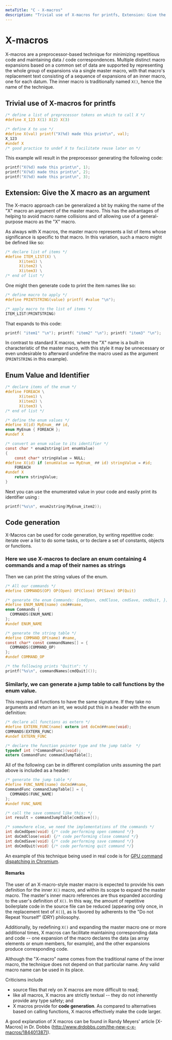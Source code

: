 ```yaml
---
metaTitle: "C - X-macros"
description: "Trivial use of X-macros for printfs, Extension: Give the X macro as an argument, Enum Value and Identifier, Code generation"
---
```


# X-macros


X-macros are a preprocessor-based technique for minimizing repetitious code and maintaining data / code correspondences.  Multiple distinct macro expansions based on a common set of data are supported by representing the whole group of expansions via a single master macro, with that macro's replacement text consisting of a sequence of expansions of an inner macro, one for each datum.  The inner macro is traditionally named `X()`, hence the name of the technique.



## Trivial use of X-macros for printfs


```c
/* define a list of preprocessor tokens on which to call X */
#define X_123 X(1) X(2) X(3)

/* define X to use */
#define X(val) printf("X(%d) made this print\n", val);
X_123
#undef X
/* good practice to undef X to facilitate reuse later on */

```

This example will result in the preprocessor generating the following code:

```c
printf("X(%d) made this print\n", 1);
printf("X(%d) made this print\n", 2);
printf("X(%d) made this print\n", 3);

```



## Extension: Give the X macro as an argument


The X-macro approach can be generalized a bit by making the name of the "X" macro an argument of the master macro.  This has the advantages of helping to avoid macro name collisions and of allowing use of a general-purpose macro as the "X" macro.

As always with X macros, the master macro represents a list of items whose significance is specific to that macro.  In this variation, such a macro might be defined like so:

```c
/* declare list of items */
#define ITEM_LIST(X) \
      X(item1) \
      X(item2) \
      X(item3) \
/* end of list */

```

One might then generate code to print the item names like so:

```c
/* define macro to apply */
#define PRINTSTRING(value) printf( #value "\n");

/* apply macro to the list of items */
ITEM_LIST(PRINTSTRING)

```

That expands to this code:

```c
printf( "item1" "\n"); printf( "item2" "\n"); printf( "item3" "\n");

```

In contrast to standard X macros, where the "X" name is a built-in characteristic of the master macro, with this style it may be unnecessary or even undesirable to afterward undefine the macro used as the argument (`PRINTSTRING` in this example).



## Enum Value and Identifier


```c
/* declare items of the enum */
#define FOREACH \
      X(item1) \
      X(item2) \
      X(item3) \
/* end of list */

/* define the enum values */
#define X(id) MyEnum_ ## id,
enum MyEnum { FOREACH };
#undef X

/* convert an enum value to its identifier */
const char * enum2string(int enumValue)
{
    const char* stringValue = NULL;
#define X(id) if (enumValue == MyEnum_ ## id) stringValue = #id;
    FOREACH
#undef X
    return stringValue;
}

```

Next you can use the enumerated value in your code and easily print its identifier using :

```c
printf("%s\n", enum2string(MyEnum_item2));

```



## Code generation


X-Macros can be used for code generation, by writing repetitive code: iterate over a list to do some tasks, or to declare a set of constants, objects or functions.

### Here we use X-macros to declare an enum containing 4 commands and a map of their names as strings

Then we can print the string values of the enum.

```c
/* All our commands */
#define COMMANDS(OP) OP(Open) OP(Close) OP(Save) OP(Quit)

/* generate the enum Commands: {cmdOpen, cmdClose, cmdSave, cmdQuit, }; */
#define ENUM_NAME(name) cmd##name,
enum Commands {
  COMMANDS(ENUM_NAME)
};
#undef ENUM_NAME

/* generate the string table */
#define COMMAND_OP(name) #name,
const char* const commandNames[] = {
  COMMANDS(COMMAND_OP)
};
#undef COMMAND_OP

/* the following prints "Quit\n": */
printf("%s\n", commandNames[cmdQuit]());

```

### Similarly, we can generate a jump table to call functions by the enum value.

This requires all functions to have the same signature. If they take no arguments and return an int, we would put this in a header with the enum definition:

```c
/* declare all functions as extern */
#define EXTERN_FUNC(name) extern int doCmd##name(void);
COMMANDS(EXTERN_FUNC)
#undef EXTERN_FUNC

/* declare the function pointer type and the jump table  */
typedef int (*CommandFunc)(void);
extern CommandFunc commandJumpTable[];

```

All of the following can be in different compilation units assuming the part above is included as a header:

```c
/* generate the jump table */
#define FUNC_NAME(name) doCmd##name,
CommandFunc commandJumpTable[] = {
  COMMANDS(FUNC_NAME)
};
#undef FUNC_NAME

/* call the save command like this: */
int result = commandJumpTable[cmdSave]();

/* somewhere else, we need the implementations of the commands */
int doCmdOpen(void) {/* code performing open command */}
int doCmdClose(void) {/* code performing close command */}
int doCmdSave(void) {/* code performing save command */}
int doCmdQuit(void) {/* code performing quit command */}

```

An example of this technique being used in real code is for <a href="https://src.chromium.org/viewvc/chrome/trunk/src/gpu/command_buffer/common/gles2_cmd_ids_autogen.h" rel="nofollow noreferrer">GPU command
dispatching in Chromium</a>.



#### Remarks


The user of an X-macro-style master macro is expected to provide his own definition for the inner `X()` macro, and within its scope to expand the master macro.  The master's inner macro references are thus expanded according to the user's definition of `X()`.  In this way, the amount of repetitive boilerplate code in the source file can be reduced (appearing only once, in the replacement text of `X()`), as is favored by adherents to the "Do not Repeat Yourself" (DRY) philosophy.

Additionally, by redefining `X()` and expanding the master macro one or more additional times, X macros can facilitate maintaining corresponding data and code -- one expansion of the macro declares the data (as array elements or enum members, for example), and the other expansions produce corresponding code.

Although the "X-macro" name comes from the traditional name of the inner macro, the technique does not depend on that particular name. Any valid macro name can be used in its place.

Criticisms include

- source files that rely on X macros are more difficult to read;
- like all macros, X macros are strictly textual -- they do not inherently provide any type safety; and
- X macros provide for **code generation**.  As compared to alternatives based on calling functions, X macros effectively make the code larger.

A good explanation of X macros can be found in Randy Meyers' article [X-Macros] in Dr. Dobbs ([http://www.drdobbs.com/the-new-c-x-macros/184401387)](http://www.drdobbs.com/the-new-c-x-macros/184401387)).

